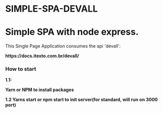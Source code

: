# SIMPLE-SPA-DEVALL
<h1>  Simple SPA with node express. </h1>

<p>This Single Page Application  consumes the api 'devall': </p>
<b> https://docs.itexto.com.br/devall/</b>

<h3>  How to start </h3>
<b>1.1:<b> <p> Yarn or NPM to install packages</p>
<b>1.2</b> Yarns start or npm start  to init server(for standard, will run on 3000 port)</p>



